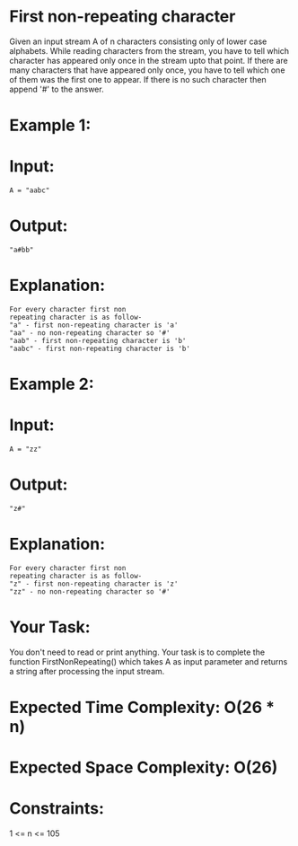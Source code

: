 # First non-repeating character 
Given an input stream A of n characters consisting only of lower case alphabets. 
While reading characters from the stream, you have to tell which character has appeared only once in the stream upto that point. 
If there are many characters that have appeared only once, you have to tell which one of them was the first one to appear. If there is no such character then append '#' to the answer.
 

  # Example 1:

  # Input: 
    A = "aabc"
    
  
  # Output: 
    "a#bb"
  
  # Explanation: 
    For every character first non
    repeating character is as follow-
    "a" - first non-repeating character is 'a'
    "aa" - no non-repeating character so '#'
    "aab" - first non-repeating character is 'b'
    "aabc" - first non-repeating character is 'b'

  
  # Example 2:

  # Input: 
    A = "zz"
    
  # Output: 
    "z#"
  
  # Explanation: 
    For every character first non
    repeating character is as follow-
    "z" - first non-repeating character is 'z'
    "zz" - no non-repeating character so '#'
 

# Your Task:
You don't need to read or print anything. 
Your task is to complete the function FirstNonRepeating() which takes A as input parameter and returns a string after processing the input stream.
 

# Expected Time Complexity: O(26 * n)
# Expected Space Complexity: O(26)
 

# Constraints:
1 <= n <= 105
